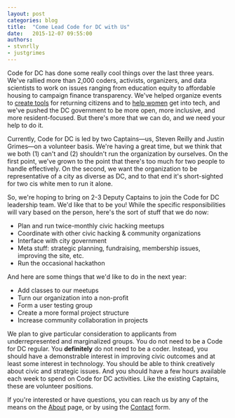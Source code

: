 ```yaml
---
layout: post
categories: blog
title:  "Come Lead Code for DC with Us"
date:   2015-12-07 09:55:00
authors:
- stvnrlly
- justgrimes
---
```

Code for DC has done some really cool things over the last three years. We've rallied more than 2,000 coders, activists, organizers, and data scientists to work on issues ranging from education equity to affordable housing to campaign finance transparency. We've helped organize events to [create tools](http://rebuildingreentry.com/) for returning citizens and to [help women](http://techladyhackathon.org/) get into tech, and we've pushed the DC government to be more open, more inclusive, and more resident-focused. But there's more that we can do, and we need your help to do it.

Currently, Code for DC is led by two Captains—us, Steven Reilly and Justin Grimes—on a volunteer basis. We're having a great time, but we think that we both (1) can't and (2) shouldn't run the organization by ourselves. On the first point, we've grown to the point that there's too much for two people to handle effectively. On the second, we want the organization to be representative of a city as diverse as DC, and to that end it's short-sighted for two cis white men to run it alone.

So, we're hoping to bring on 2-3 Deputy Captains to join the Code for DC leadership team. We'd like that to be you! While the specific responsibilities will vary based on the person, here's the sort of stuff that we do now:

- Plan and run twice-monthly civic hacking meetups
- Coordinate with other civic hacking & community organizations
- Interface with city government
- Meta stuff: strategic planning, fundraising, membership issues, improving the site, etc.
- Run the occasional hackathon

And here are some things that we'd like to do in the next year:

- Add classes to our meetups
- Turn our organization into a non-profit
- Form a user testing group
- Create a more formal project structure
- Increase community collaboration in projects

We plan to give particular consideration to applicants from underrepresented and marginalized groups. You do not need to be a Code for DC regular. You **definitely** do not need to be a coder. Instead, you should have a demonstrable interest in improving civic outcomes and at least some interest in technology. You should be able to think creatively about civic and strategic issues. And you should have a few hours available each week to spend on Code for DC activities. Like the existing Captains, these are volunteer positions.

If you're interested or have questions, you can reach us by any of the means on the [About](/about.html) page, or by using the [Contact](/contact.html) form.